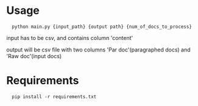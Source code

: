 # Usage

```
  python main.py {input_path} {output path} {num_of_docs_to_process}
```

input has to be csv, and contains column 'content'

output will be csv file with two columns 'Par doc'(paragraphed docs) and 'Raw doc'(input docs)

# Requirements

```
  pip install -r requirements.txt
```
